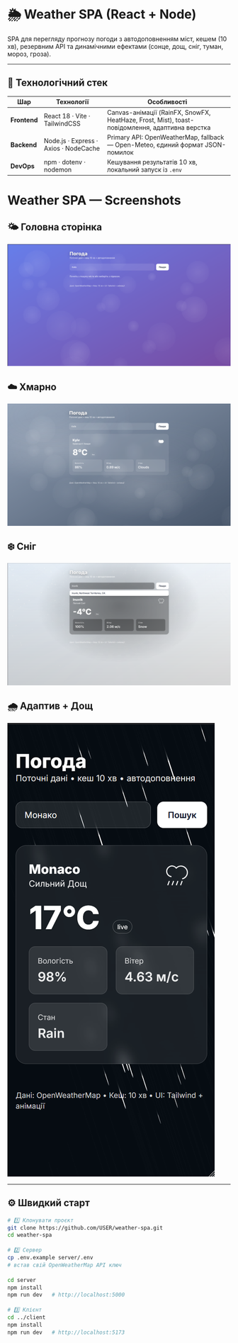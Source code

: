 # 🌦️ Weather SPA (React + Node)

SPA для перегляду прогнозу погоди з автодоповненням міст, кешем (10 хв), резервним API та динамічними ефектами (сонце, дощ, сніг, туман, мороз, гроза).

---

## 🚀 Технологічний стек

| Шар | Технології | Особливості |
|------|-------------|-------------|
| **Frontend** | React 18 · Vite · TailwindCSS | Canvas-анімації (RainFX, SnowFX, HeatHaze, Frost, Mist), toast-повідомлення, адаптивна верстка |
| **Backend** | Node.js · Express · Axios · NodeCache | Primary API: OpenWeatherMap, fallback — Open-Meteo, єдиний формат JSON-помилок |
| **DevOps** | npm · dotenv · nodemon | Кешування результатів 10 хв, локальний запуск із `.env` |

# Weather SPA — Screenshots

## 🌤️ Головна сторінка
![Main2 – Головна сторінка](public/screenshots/main2.png)

## ☁️ Хмарно
![Main3 – Хмарно](public/screenshots/main3.png)

## ❄️ Сніг
![Main4 – Сніг](public/screenshots/main4.png)

## 🌧️ Адаптив + Дощ
![Main5 – Адаптив + Дощ](public/screenshots/main5.png)


---

## ⚙️ Швидкий старт

```bash
# 1️⃣ Клонувати проєкт
git clone https://github.com/USER/weather-spa.git
cd weather-spa

# 2️⃣ Сервер
cp .env.example server/.env
# встав свій OpenWeatherMap API ключ

cd server
npm install
npm run dev   # http://localhost:5000

# 3️⃣ Клієнт
cd ../client
npm install
npm run dev   # http://localhost:5173
